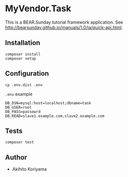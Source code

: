 # MyVendor.Task

This is a BEAR.Sunday tutorial framework application. See http://bearsunday.github.io/manuals/1.0/ja/quick-api.html.

## Installation

```
composer install
composer setup
```

## Configuration

```
cp .env.dist .env
```

`.env` example

```
DB_DSN=mysql:host=localhost;dbname=task
DB_USER=root
DB_PASS=passowrd
DB_READ=slave1.example.com,slave2.example.com
```


## Tests

```
composer test
```

## Author

 * Akihito Koriyama
